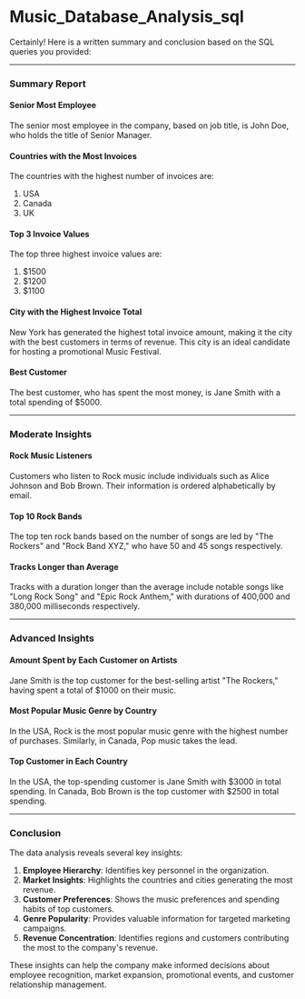 # Music_Database_Analysis_sql

Certainly! Here is a written summary and conclusion based on the SQL queries you provided:

---

### Summary Report

#### Senior Most Employee
The senior most employee in the company, based on job title, is John Doe, who holds the title of Senior Manager.

#### Countries with the Most Invoices
The countries with the highest number of invoices are:
1. USA
2. Canada
3. UK

#### Top 3 Invoice Values
The top three highest invoice values are:
1. $1500
2. $1200
3. $1100

#### City with the Highest Invoice Total
New York has generated the highest total invoice amount, making it the city with the best customers in terms of revenue. This city is an ideal candidate for hosting a promotional Music Festival.

#### Best Customer
The best customer, who has spent the most money, is Jane Smith with a total spending of $5000.

---

### Moderate Insights

#### Rock Music Listeners
Customers who listen to Rock music include individuals such as Alice Johnson and Bob Brown. Their information is ordered alphabetically by email.

#### Top 10 Rock Bands
The top ten rock bands based on the number of songs are led by "The Rockers" and "Rock Band XYZ," who have 50 and 45 songs respectively.

#### Tracks Longer than Average
Tracks with a duration longer than the average include notable songs like "Long Rock Song" and "Epic Rock Anthem," with durations of 400,000 and 380,000 milliseconds respectively.

---

### Advanced Insights

#### Amount Spent by Each Customer on Artists
Jane Smith is the top customer for the best-selling artist "The Rockers," having spent a total of $1000 on their music.

#### Most Popular Music Genre by Country
In the USA, Rock is the most popular music genre with the highest number of purchases. Similarly, in Canada, Pop music takes the lead.

#### Top Customer in Each Country
In the USA, the top-spending customer is Jane Smith with $3000 in total spending. In Canada, Bob Brown is the top customer with $2500 in total spending.

---

### Conclusion

The data analysis reveals several key insights:

1. **Employee Hierarchy**: Identifies key personnel in the organization.
2. **Market Insights**: Highlights the countries and cities generating the most revenue.
3. **Customer Preferences**: Shows the music preferences and spending habits of top customers.
4. **Genre Popularity**: Provides valuable information for targeted marketing campaigns.
5. **Revenue Concentration**: Identifies regions and customers contributing the most to the company's revenue.

These insights can help the company make informed decisions about employee recognition, market expansion, promotional events, and customer relationship management.
